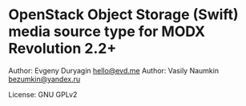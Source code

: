 # OpenStack Object Storage (Swift) media source type for MODX Revolution 2.2+

Author: Evgeny Duryagin <hello@evd.me>
Author: Vasily Naumkin <bezumkin@yandex.ru>

License: GNU GPLv2
